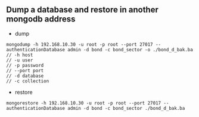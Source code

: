 ## Dump a database and restore in another mongodb address

- dump 
```
mongodump -h 192.168.10.30 -u root -p root --port 27017 --authenticationDatabase admin -d bond -c bond_sector -o ./bond_d_bak.ba
// -h host
// -u user 
// -p password
// --port port 
// -d database 
// -c collection 
```

- restore 

```
mongorestore -h 192.168.10.30 -u root -p root --port 27017 --authenticationDatabase admin -d bond -c bond_sector ./bond_d_bak.ba

```